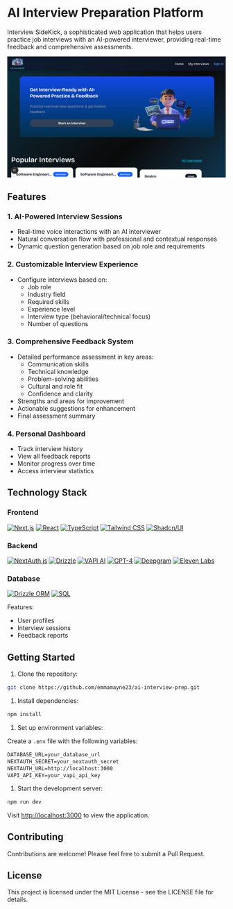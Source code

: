 # AI Interview Preparation Platform

Interview SideKick, a sophisticated web application that helps users practice job interviews with an AI-powered interviewer, providing real-time feedback and comprehensive assessments.

![Interview SideKick Hero](public/readme.png)

## Features

### 1. AI-Powered Interview Sessions

- Real-time voice interactions with an AI interviewer
- Natural conversation flow with professional and contextual responses
- Dynamic question generation based on job role and requirements

### 2. Customizable Interview Experience

- Configure interviews based on:
  - Job role
  - Industry field
  - Required skills
  - Experience level
  - Interview type (behavioral/technical focus)
  - Number of questions

### 3. Comprehensive Feedback System

- Detailed performance assessment in key areas:
  - Communication skills
  - Technical knowledge
  - Problem-solving abilities
  - Cultural and role fit
  - Confidence and clarity
- Strengths and areas for improvement
- Actionable suggestions for enhancement
- Final assessment summary

### 4. Personal Dashboard

- Track interview history
- View all feedback reports
- Monitor progress over time
- Access interview statistics

## Technology Stack

### Frontend

[![Next.js](https://img.shields.io/badge/Next.js-000000?style=for-the-badge&logo=next.js&logoColor=white)](https://nextjs.org/)
[![React](https://img.shields.io/badge/React-20232A?style=for-the-badge&logo=react&logoColor=61DAFB)](https://reactjs.org/)
[![TypeScript](https://img.shields.io/badge/TypeScript-007ACC?style=for-the-badge&logo=typescript&logoColor=white)](https://www.typescriptlang.org/)
[![Tailwind CSS](https://img.shields.io/badge/Tailwind_CSS-38B2AC?style=for-the-badge&logo=tailwind-css&logoColor=white)](https://tailwindcss.com/)
[![Shadcn/UI](https://img.shields.io/badge/Shadcn/UI-000000?style=for-the-badge&logo=shadcnui&logoColor=white)](https://ui.shadcn.com/)

### Backend

[![NextAuth.js](https://img.shields.io/badge/NextAuth.js-000000?style=for-the-badge&logo=next.js&logoColor=white)](https://next-auth.js.org/)
[![Drizzle](https://img.shields.io/badge/Drizzle_ORM-000000?style=for-the-badge&logo=drizzle&logoColor=white)](https://orm.drizzle.team/)
[![VAPI AI](https://img.shields.io/badge/VAPI_AI-5B21B6?style=for-the-badge&logo=v&logoColor=white)](https://vapi.ai/)
[![GPT-4](https://img.shields.io/badge/GPT--4-412991?style=for-the-badge&logo=openai&logoColor=white)](https://openai.com/)
[![Deepgram](https://img.shields.io/badge/Deepgram-302F4D?style=for-the-badge&logo=deepgram&logoColor=white)](https://deepgram.com/)
[![Eleven Labs](https://img.shields.io/badge/Eleven_Labs-000000?style=for-the-badge&logo=elevenlabs&logoColor=white)](https://elevenlabs.io/)

### Database

[![Drizzle ORM](https://img.shields.io/badge/Drizzle_ORM-000000?style=for-the-badge&logo=drizzle&logoColor=white)](https://orm.drizzle.team/)
[![SQL](https://img.shields.io/badge/SQL-4479A1?style=for-the-badge&logo=postgresql&logoColor=white)](https://www.postgresql.org/)

Features:

- User profiles
- Interview sessions
- Feedback reports

## Getting Started

1. Clone the repository:

```bash
git clone https://github.com/emmamayne23/ai-interview-prep.git
```

1. Install dependencies:

```bash
npm install
```

1. Set up environment variables:

Create a `.env` file with the following variables:

```env
DATABASE_URL=your_database_url
NEXTAUTH_SECRET=your_nextauth_secret
NEXTAUTH_URL=http://localhost:3000
VAPI_API_KEY=your_vapi_api_key
```

1. Start the development server:

```bash
npm run dev
```

Visit [http://localhost:3000](http://localhost:3000) to view the application.

## Contributing

Contributions are welcome! Please feel free to submit a Pull Request.

## License

This project is licensed under the MIT License - see the LICENSE file for details.
